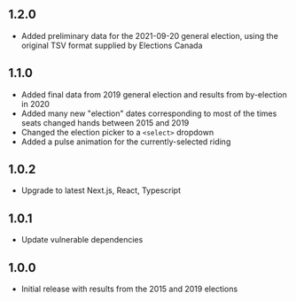 ## 1.2.0

- Added preliminary data for the 2021-09-20 general election, using the original TSV format supplied by Elections Canada

## 1.1.0

- Added final data from 2019 general election and results from by-election in 2020
- Added many new "election" dates corresponding to most of the times seats changed hands between 2015 and 2019
- Changed the election picker to a `<select>` dropdown
- Added a pulse animation for the currently-selected riding

## 1.0.2

- Upgrade to latest Next.js, React, Typescript

## 1.0.1

- Update vulnerable dependencies

## 1.0.0

- Initial release with results from the 2015 and 2019 elections
